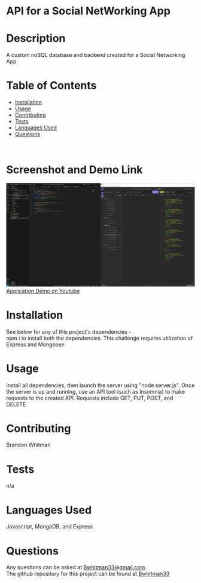 # API for a Social NetWorking App
  
  # Description
  A custom noSQL database and backend created for a Social Networking App
  <br>
  
  # Table of Contents
  - [Installation](#installation)
  - [Usage](#usage)
  - [Contributing](#contributing)
  - [Tests](#tests)
  - [Languages Used](#languages)
  - [Questions](#questions)
  <br>

  # Screenshot and Demo Link
  <img src="assets\images\Capture.JPG">
  <br> 
  <a href="https://youtu.be/8y4Nx9QxzPA"> Application Demo on Youtube </a>
  <br>


  # Installation
  See below for any of this project's dependencies - <br>
  npm i to install both the dependencies. This challenge requires utilization of Express and Mongoose
  <br>

  # Usage
  Install all dependencies, then launch the server using "node server.js". Once the server is up and running, use an API tool (such as Insomnia) to make requests to the created API. Requests include GET, PUT, POST, and DELETE.
  <br>

  # Contributing
  Brandon Whitman
  <br>

  # Tests
  n/a
  <br>

  # Languages Used
  Javascript, MongoDB, and Express
  <br>

  # Questions
  Any questions can be asked at Bwhitman33@gmail.com. 
  <br> 
  The github repository for this project can be found at [Bwhitman33](https://github.com/Bwhitman33/Api-for-Social-Network)

